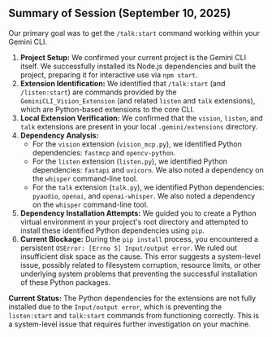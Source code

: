## Summary of Session (September 10, 2025)

Our primary goal was to get the `/talk:start` command working within your Gemini CLI.

1.  **Project Setup:** We confirmed your current project is the Gemini CLI itself. We successfully installed its Node.js dependencies and built the project, preparing it for interactive use via `npm start`.
2.  **Extension Identification:** We identified that `/talk:start` (and `/listen:start`) are commands provided by the `GeminiCLI_Vision_Extension` (and related `listen` and `talk` extensions), which are Python-based extensions to the core CLI.
3.  **Local Extension Verification:** We confirmed that the `vision`, `listen`, and `talk` extensions are present in your local `.gemini/extensions` directory.
4.  **Dependency Analysis:**
    *   For the `vision` extension (`vision_mcp.py`), we identified Python dependencies: `fastmcp` and `opencv-python`.
    *   For the `listen` extension (`listen.py`), we identified Python dependencies: `fastapi` and `uvicorn`. We also noted a dependency on the `whisper` command-line tool.
    *   For the `talk` extension (`talk.py`), we identified Python dependencies: `pyaudio`, `openai`, and `openai-whisper`. We also noted a dependency on the `whisper` command-line tool.
5.  **Dependency Installation Attempts:** We guided you to create a Python virtual environment in your project's root directory and attempted to install these identified Python dependencies using `pip`.
6.  **Current Blockage:** During the `pip install` process, you encountered a persistent `OSError: [Errno 5] Input/output error`. We ruled out insufficient disk space as the cause. This error suggests a system-level issue, possibly related to filesystem corruption, resource limits, or other underlying system problems that preventing the successful installation of these Python packages.

**Current Status:** The Python dependencies for the extensions are not fully installed due to the `Input/output error`, which is preventing the `listen:start` and `talk:start` commands from functioning correctly. This is a system-level issue that requires further investigation on your machine.